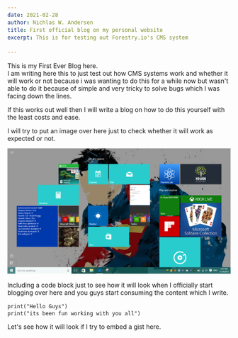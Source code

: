 ```yaml
---
date: 2021-02-28
author: Nichlas W. Andersen
title: First official blog on my personal website
excerpt: This is for testing out Forestry.io's CMS system

---
```

This is my First Ever Blog here.   
I am writing here this to just test out how CMS systems work and whether it will work or not because i was wanting to do this for a while now but wasn't able to do it because of simple and very tricky to solve bugs which I was facing down the lines.   
  
If this works out well then I will write a blog on how to do this yourself with the least costs and ease.  
  
I will try to put an image over here just to check whether it will work as expected or not.   
  
![](/uploads/2015-11-24.png)

Including a code block just to see how it will look when I officially start blogging over here and you guys start consuming the content which I write.

    print("Hello Guys")
    print("its been fun working with you all")

Let's see how it will look if I try to embed a gist here.

<script src="https://gist.github.com/gat786/6a6422e17c6bf1bc788d2ff023783585.js"></script>